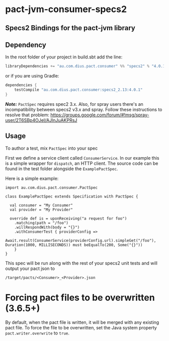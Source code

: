 pact-jvm-consumer-specs2
========================

## Specs2 Bindings for the pact-jvm library

## Dependency

In the root folder of your project in build.sbt add the line:

```scala
libraryDependencies += "au.com.dius.pact.consumer" %% "specs2" % "4.0.1"
```

or if you are using Gradle:

```groovy
dependencies {
    testCompile "au.com.dius.pact.consumer:specs2_2.13:4.0.1"
}

```

__*Note:*__ `PactSpec` requires spec2 3.x. Also, for spray users there's an incompatibility between specs2 v3.x and spray.
Follow these instructions to resolve that problem: https://groups.google.com/forum/#!msg/spray-user/2T6SBp4OJeI/AJlnJuAKPRsJ

## Usage

To author a test, mix `PactSpec` into your spec

First we define a service client called `ConsumerService`. In our example this is a simple wrapper for `dispatch`, an HTTP client. The source code can be found in the test folder alongside the `ExamplePactSpec`.

Here is a simple example:

```
import au.com.dius.pact.consumer.PactSpec

class ExamplePactSpec extends Specification with PactSpec {

  val consumer = "My Consumer"
  val provider = "My Provider"

  override def is = uponReceiving("a request for foo")
    .matching(path = "/foo")
    .willRespondWith(body = "{}")
    .withConsumerTest { providerConfig =>
      Await.result(ConsumerService(providerConfig.url).simpleGet("/foo"), Duration(1000, MILLISECONDS)) must beEqualTo(200, Some("{}"))
    }
}

```

This spec will be run along with the rest of your specs2 unit tests and will output your pact json to

```
/target/pacts/<Consumer>_<Provider>.json
```

# Forcing pact files to be overwritten (3.6.5+)

By default, when the pact file is written, it will be merged with any existing pact file. To force the file to be 
overwritten, set the Java system property `pact.writer.overwrite` to `true`.
